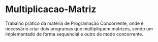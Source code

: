 # Multiplicacao-Matriz
Trabalho prático da matéria de Programação Concorrente, onde é necessário criar dois programas que multipliquem matrizes, sendo um implementado de forma sequencial e outro de modo concorrente.
